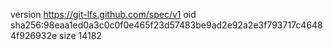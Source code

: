 version https://git-lfs.github.com/spec/v1
oid sha256:98eaa1ed0a3c0c0f0e465f23d57483be9ad2e92a2e3f793717c46484f926932e
size 14182
